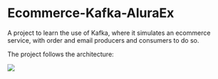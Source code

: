 # Ecommerce-Kafka-AluraEx
A project to learn the use of Kafka, where it simulates an ecommerce service, with order and email producers and consumers to do so.

The project follows the architecture:

<img src="https://raw.githubusercontent.com/irahel/Ecommerce-Kafka-AluraEx/8d5a48c63a82c304d4377fe6955333b23a76b066/arch.svg">
